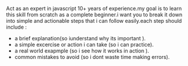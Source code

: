 Act as an expert in javascript 10+ years of experience.my goal is to learn this skill from scratch as a complete beginner.i want you to break it down into simple and actionable steps that i can follow easily.each step should include :  
- a brief explanation(so iunderstand why its important ). 
-  a simple excercise  or action i can take (so i can practice).
- a real world exapmple (so i see how it works in action ).
-  common mistakes to avoid (so i dont waste time making errors).
